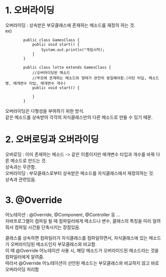 # 1. 오버라이딩

오버라이딩 : 상속받은 부모클래스에 존재하는 메소드를 재정의 하는 것.  
 ex)

            public class GamesClass {
                public void start() {
                    System.out.println("게임시작);
                }
            }

            public class lotto extends GamesClass {
                //오버라이딩된 메소드
                //부모에 존재하는 메소드와 형태가 완전히 동일해야함.(리턴 타입, 메소드명, 매개변수 타입, 매개변수 개수)
                public void start() {

                }
            }

오버라이딩은 다형성을 부여하기 위한 방식.  
같은 메소드를 상속받아 각각의 자식클래스만의 다른 메소드로 만들 수 있기 때문.

# 2. 오버로딩과 오버라이딩

오버로딩 : 이미 존재하는 메소드 -> 같은 이름이지만 매개변수 타입과 개수를 바꿔 다른 메소드로 만드는 것.  
 상속과는 무관함.  
오버라이딩 : 부모클래스로부터 상속받은 메소드를 자식클래스에서 재정의하는 것.  
 상속과 관련있음.

# 3. @Override

어노테이션 : @Override, @Component, @Controller 등 …  
 자바프로그램이 컴파일 될 때 컴파일러에게 메소드나 변수, 클래스의 특징을 미리 알려줘서 컴파일 시간을 단축시키는 장점있음.

클래스를 상속하면 컴파일러가 자식클래스를 컴파일하면서, 자식클래스에 있는 메소드가 오버라이딩된 메소드인지 부모클래스와 비교함.  
이 때 @Override 어노테이션 사용 시, 해당 메소드가 오버라이드된 메소드라는 것을 컴파일러에게 알려줌.  
따라서 @Override 어노테이션이 선언된 메소드는 부모클래스와 비교하지 않고 바로 오버라이딩 처리함
